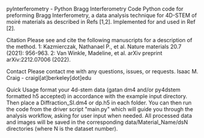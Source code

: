 
pyInterferometry - Python Bragg Interferometry Code
Python code for preforming Bragg Interferometry, a data analysis technique for 4D-STEM of moiré materials as described in Refs [1,2].
Implemented for and used in Ref [2].

Citation
Please see and cite the following manuscripts for a description of the method. 
1: Kazmierczak, Nathanael P., et al. Nature materials 20.7 (2021): 956-963.
2: Van Winkle, Madeline, et al. arXiv preprint arXiv:2212.07006 (2022).

Contact
Please contact me with any questions, issues, or requests.
Isaac M. Craig - craigi[at]berkeley[dot]edu

Quick Usage
format your 4d-stem data (gatan dm4 and/or py4dstem formatted h5 accepted) in accordance with the example input directory. 
Then place a Diffraction_SI.dm4 or dp.h5 in each folder. 
You can then run the code from the driver script "main.py" which will guide you through the analysis workflow, asking for user input when needed.
All processed data and images will be saved in the corresponding data/Material_Name/dsN directories (where N is the dataset number). 


